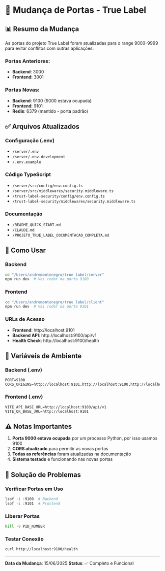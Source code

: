 # 🔄 Mudança de Portas - True Label

## 📊 Resumo da Mudança

As portas do projeto True Label foram atualizadas para o range 9000-9999 para evitar conflitos com outras aplicações.

### Portas Anteriores:
- **Backend**: 3000
- **Frontend**: 3001

### Portas Novas:
- **Backend**: 9100 (9000 estava ocupada)
- **Frontend**: 9101
- **Redis**: 6379 (mantido - porta padrão)

## ✅ Arquivos Atualizados

### Configuração (.env)
- `/server/.env`
- `/server/.env.development`
- `/.env.example`

### Código TypeScript
- `/server/src/config/env.config.ts`
- `/server/src/middlewares/security.middleware.ts`
- `/trust-label-security/config/env.config.ts`
- `/trust-label-security/middlewares/security.middleware.ts`

### Documentação
- `/README_QUICK_START.md`
- `/CLAUDE.md`
- `/PROJETO_TRUE_LABEL_DOCUMENTACAO_COMPLETA.md`

## 🚀 Como Usar

### Backend
```bash
cd "/Users/andremontenegro/true label/server"
npm run dev  # Vai rodar na porta 9100
```

### Frontend
```bash
cd "/Users/andremontenegro/true label/client"
npm run dev  # Vai rodar na porta 9101
```

### URLs de Acesso
- **Frontend**: http://localhost:9101
- **Backend API**: http://localhost:9100/api/v1
- **Health Check**: http://localhost:9100/health

## 🔧 Variáveis de Ambiente

### Backend (.env)
```env
PORT=9100
CORS_ORIGINS=http://localhost:9101,http://localhost:9100,http://localhost:5173
```

### Frontend (.env)
```env
VITE_API_BASE_URL=http://localhost:9100/api/v1
VITE_QR_BASE_URL=http://localhost:9101
```

## ⚠️ Notas Importantes

1. **Porta 9000 estava ocupada** por um processo Python, por isso usamos 9100
2. **CORS atualizado** para permitir as novas portas
3. **Todas as referências** foram atualizadas na documentação
4. **Sistema testado** e funcionando nas novas portas

## 🐛 Solução de Problemas

### Verificar Portas em Uso
```bash
lsof -i :9100  # Backend
lsof -i :9101  # Frontend
```

### Liberar Portas
```bash
kill -9 PID_NUMBER
```

### Testar Conexão
```bash
curl http://localhost:9100/health
```

---

**Data da Mudança**: 15/06/2025
**Status**: ✅ Completo e Funcional